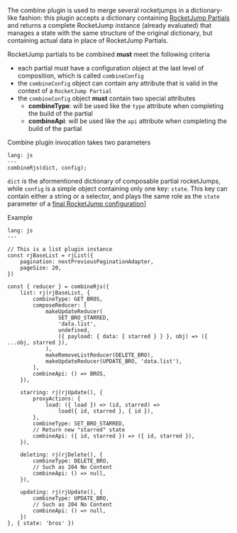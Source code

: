 The combine plugin is used to merge several rocketjumps in a dictionary-like fashion: this plugin accepts a dictionary containing [RocketJump Partials](/api/rocketpartial) and returns a complete RocketJump instance (already evaluated) that manages a state with the same structure of the original dictionary, but containing actual data in place of RocketJump Partials.

RocketJump partials to be combined **must** meet the following criteria
- each partial must have a configuration object at the last level of composition, which is called `combineConfig`
- the `combineConfig` object can contain any attribute that is valid in the context of a `RocketJump Partial`
- the `combineConfig` object **must** contain two special attributes
  - **combineType**: will be used like the `type` attribute when completing the build of the partial
  - **combineApi**: will be used like the `api` attribute when completing the build of the partial

Combine plugin invocation takes two parameters
```code
lang: js
---
combineRjs(dict, config);
```

`dict` is the aformentioned dictionary of composable partial rocketJumps, while `config` is a simple object containing only one key: `state`. This key can contain either a string or a selector, and plays the same role as the `state` parameter of a [final RocketJump configuration](/api/rocketjump)]

Example
```code
lang: js
---

// This is a list plugin instance
const rjBaseList = rjList({
    pagination: nextPreviousPaginationAdapter,
    pageSize: 20,
})

const { reducer } = combineRjs({
    list: rj(rjBaseList, {
        combineType: GET_BROS,
        composeReducer: [
            makeUpdateReducer(
                SET_BRO_STARRED,
                'data.list',
                undefined,
                ({ payload: { data: { starred } } }, obj) => ({ ...obj, starred }),
            ),
            makeRemoveListReducer(DELETE_BRO),
            makeUpdateReducer(UPDATE_BRO, 'data.list'),
        ],
        combineApi: () => BROS,
    }),

    starring: rj(rjUpdate(), {
        proxyActions: {
            load: ({ load }) => (id, starred) =>
                load({ id, starred }, { id }),
        },
        combineType: SET_BRO_STARRED,
        // Return new "starred" state
        combineApi: ({ id, starred }) => ({ id, starred }),
    }),

    deleting: rj(rjDelete(), {
        combineType: DELETE_BRO,
        // Such as 204 No Content
        combineApi: () => null,
    }),

    updating: rj(rjUpdate(), {
        combineType: UPDATE_BRO,
        // Such as 204 No Content
        combineApi: () => null,
    })
}, { state: 'bros' })
```